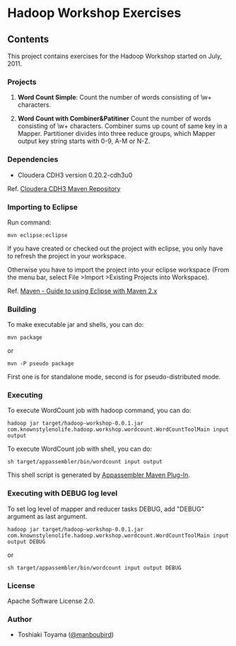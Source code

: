 Hadoop Workshop Exercises
=========================

Contents
--------

This project contains exercises for the Hadoop Workshop started on July, 2011.

### Projects ###

1.  **Word Count Simple**:
    Count the number of words consisting of \w+ characters.

2.  **Word Count with Combiner&Patitiner**
    Count the number of words consisting of \w+ characters.
    Combiner sums up count of same key in a Mapper.
    Partitioner divides into three reduce groups, 
    which Mapper output key string starts with 0-9, A-M or N-Z.
    
### Dependencies ###

* Cloudera CDH3 version 0.20.2-cdh3u0

Ref. [Cloudera CDH3 Maven Repository](https://ccp.cloudera.com/display/CDHDOC/Using+the+CDH3+Maven+Repository)

### Importing to Eclipse ###

Run command:

`mvn eclipse:eclipse`

If you have created or checked out the project with eclipse, you only have to refresh the project in your workspace. 

Otherwise you have to import the project into your eclipse workspace (From the menu bar, select File >Import >Existing Projects into Workspace).

Ref. [Maven - Guide to using Eclipse with Maven 2.x](http://maven.apache.org/guides/mini/guide-ide-eclipse.html)

### Building ###

To make executable jar and shells, you can do:  

`mvn package`

  or

`mvn -P pseudo package`

First one is for standalone mode, second is for pseudo-distributed mode.

### Executing ###

To execute WordCount job with hadoop command, you can do:

`hadoop jar target/hadoop-workshop-0.0.1.jar com.knownstylenolife.hadoop.workshop.wordcount.WordCountToolMain input output`

To execute WordCount job with shell, you can do:

`sh target/appassembler/bin/wordcount input output`

This shell script is generated by [Appassembler Maven Plug-In](http://mojo.codehaus.org/appassembler/appassembler-maven-plugin/).

### Executing with DEBUG log level ###

To set log level of mapper and reducer tasks DEBUG, add "DEBUG" argument as last argument.

`hadoop jar target/hadoop-workshop-0.0.1.jar com.knownstylenolife.hadoop.workshop.wordcount.WordCountToolMain input output DEBUG`

or

`sh target/appassembler/bin/wordcount input output DEBUG`

### License ###

Apache Software License 2.0.

### Author ###

* Toshiaki Toyama ([@manboubird](http://twitter.com/manboubird))

    

